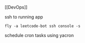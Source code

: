 [[DevOps]]

ssh to running app
```
fly -a leetcode-bot ssh console -s
```

schedule cron tasks using yacron
